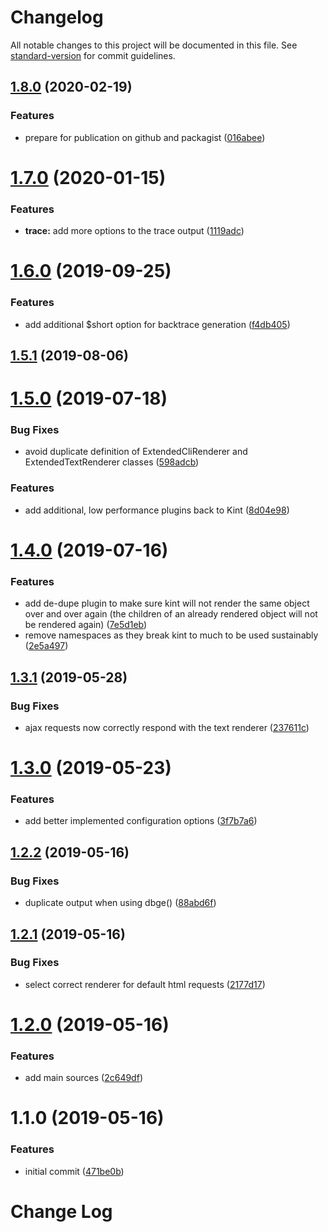 # Changelog

All notable changes to this project will be documented in this file. See [standard-version](https://github.com/conventional-changelog/standard-version) for commit guidelines.

## [1.8.0](https://github.com/labor-digital/dbg/compare/v1.7.0...v1.8.0) (2020-02-19)


### Features

* prepare for publication on github and packagist ([016abee](https://github.com/labor-digital/dbg/commit/016abee6f93bd86409fb4f59f6932a5f71ae1f0f))

# [1.7.0](https://bitbucket.org/labor-digital/labor-library-dbg/branches/compare/v1.7.0%0Dv1.6.0#diff) (2020-01-15)


### Features

* **trace:** add more options to the trace output ([1119adc](https://bitbucket.org/labor-digital/labor-library-dbg/commits/1119adc))



# [1.6.0](https://bitbucket.org/labor-digital/labor-library-dbg/branches/compare/v1.6.0%0Dv1.5.1#diff) (2019-09-25)


### Features

* add additional $short option for backtrace generation ([f4db405](https://bitbucket.org/labor-digital/labor-library-dbg/commits/f4db405))



## [1.5.1](https://bitbucket.org/labor-digital/labor-library-dbg/branches/compare/v1.5.1%0Dv1.5.0#diff) (2019-08-06)



# [1.5.0](https://bitbucket.org/labor-digital/labor-library-dbg/branches/compare/v1.5.0%0Dv1.4.0#diff) (2019-07-18)


### Bug Fixes

* avoid duplicate definition of ExtendedCliRenderer and ExtendedTextRenderer classes ([598adcb](https://bitbucket.org/labor-digital/labor-library-dbg/commits/598adcb))


### Features

* add additional, low performance plugins back to Kint ([8d04e98](https://bitbucket.org/labor-digital/labor-library-dbg/commits/8d04e98))



# [1.4.0](https://bitbucket.org/labor-digital/labor-library-dbg/branches/compare/v1.4.0%0Dv1.3.1#diff) (2019-07-16)


### Features

* add de-dupe plugin to make sure kint will not render the same object over and over again (the children of an already rendered object will not be rendered again) ([7e5d1eb](https://bitbucket.org/labor-digital/labor-library-dbg/commits/7e5d1eb))
* remove namespaces as they break kint to much to be used sustainably ([2e5a497](https://bitbucket.org/labor-digital/labor-library-dbg/commits/2e5a497))



## [1.3.1](https://bitbucket.org/labor-digital/labor-library-dbg/branches/compare/v1.3.1%0Dv1.3.0#diff) (2019-05-28)


### Bug Fixes

* ajax requests now correctly respond with the text renderer ([237611c](https://bitbucket.org/labor-digital/labor-library-dbg/commits/237611c))



# [1.3.0](https://bitbucket.org/labor-digital/labor-library-dbg/branches/compare/v1.3.0%0Dv1.2.2#diff) (2019-05-23)


### Features

* add better implemented configuration options ([3f7b7a6](https://bitbucket.org/labor-digital/labor-library-dbg/commits/3f7b7a6))



## [1.2.2](https://bitbucket.org/labor-digital/labor-library-dbg/branches/compare/v1.2.2%0Dv1.2.1#diff) (2019-05-16)


### Bug Fixes

* duplicate output when using dbge() ([88abd6f](https://bitbucket.org/labor-digital/labor-library-dbg/commits/88abd6f))



## [1.2.1](https://bitbucket.org/labor-digital/labor-library-dbg/branches/compare/v1.2.1%0Dv1.2.0#diff) (2019-05-16)


### Bug Fixes

* select correct renderer for default html requests ([2177d17](https://bitbucket.org/labor-digital/labor-library-dbg/commits/2177d17))



# [1.2.0](https://bitbucket.org/labor-digital/labor-library-dbg/branches/compare/v1.2.0%0Dv1.1.0#diff) (2019-05-16)


### Features

* add main sources ([2c649df](https://bitbucket.org/labor-digital/labor-library-dbg/commits/2c649df))



# 1.1.0 (2019-05-16)


### Features

* initial commit ([471be0b](https://bitbucket.org/labor-digital/labor-library-dbg/commits/471be0b))



# Change Log
